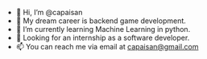 - 👋 Hi, I’m @capaisan
- 👀 My dream career is backend game development.
- 🌱 I’m currently learning Machine Learning in python.
- 💞️ Looking for an internship as a software developer.
- 📫 You can reach me via email at capaisan@gmail.com

<!---
capaisan/capaisan is a ✨ special ✨ repository because its `README.md` (this file) appears on your GitHub profile.
You can click the Preview link to take a look at your changes.
--->
